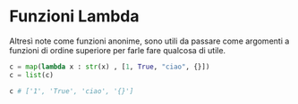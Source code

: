 # Funzioni Lambda 

Altresì note come funzioni anonime, sono utili da passare come argomenti a funzioni di ordine superiore per farle fare qualcosa di utile.

```python
c = map(lambda x : str(x) , [1, True, "ciao", {}])
c = list(c)

c # ['1', 'True', 'ciao', '{}']
```